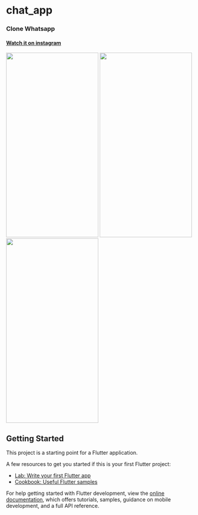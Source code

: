 # chat_app

<h3>Clone Whatsapp</h3>

<h4><a href="https://www.instagram.com/reel/CnuZiAlDXjf/?igshid=YmMyMTA2M2Y=">Watch it on instagram</a></h4>

<img src="https://user-images.githubusercontent.com/99340578/213935690-2fcebce5-cd6c-4f39-ac27-5a5744c46151.png" width="250" height="500">   <img src="https://user-images.githubusercontent.com/99340578/213935784-df9d2048-a0e0-4e17-bbe0-00e5a6c17ff9.png" width="250" height="500">   <img src="https://user-images.githubusercontent.com/99340578/213934886-d3e41779-4fe1-4875-a08e-9f4689c837b9.png" width="250" height="500">







## Getting Started

This project is a starting point for a Flutter application.

A few resources to get you started if this is your first Flutter project:

- [Lab: Write your first Flutter app](https://docs.flutter.dev/get-started/codelab)
- [Cookbook: Useful Flutter samples](https://docs.flutter.dev/cookbook)

For help getting started with Flutter development, view the
[online documentation](https://docs.flutter.dev/), which offers tutorials,
samples, guidance on mobile development, and a full API reference.








